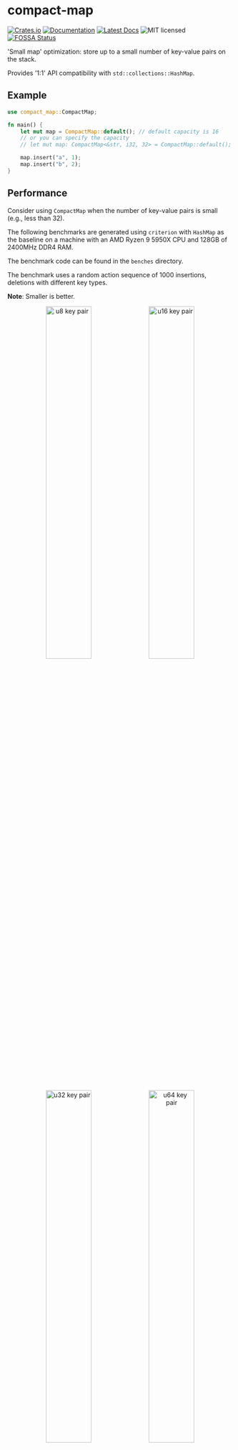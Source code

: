 # compact-map

[![Crates.io][crates-badge]][crates-url]
[![Documentation][docs-badge]][docs-url]
[![Latest Docs][docs-badge-latest]][latest-docs-url]
![MIT licensed][license-badge]
[![FOSSA Status](https://app.fossa.com/api/projects/git%2Bgithub.com%2Flightsing%2Fcompact-map.svg?type=shield)](https://app.fossa.com/projects/git%2Bgithub.com%2Flightsing%2Fcompact-map?ref=badge_shield)

[crates-badge]: https://img.shields.io/crates/v/compact-map.svg
[crates-url]: https://crates.io/crates/compact-map
[docs-badge]: https://docs.rs/compact-map/badge.svg
[docs-url]: https://docs.rs/compact-map
[docs-badge-latest]: https://img.shields.io/badge/docs-latest-blue
[latest-docs-url]: https://lightsing.github.io/compact-map/compact_map/
[license-badge]: https://img.shields.io/badge/license-MIT%20OR%20Apache2.0-blue.svg

'Small map' optimization: store up to a small number of key-value pairs on the stack.

Provides '1:1' API compatibility with `std::collections::HashMap`.

## Example

```rust
use compact_map::CompactMap;

fn main() {
    let mut map = CompactMap::default(); // default capacity is 16
    // or you can specify the capacity
    // let mut map: CompactMap<&str, i32, 32> = CompactMap::default();

    map.insert("a", 1);
    map.insert("b", 2);
}
```

## Performance

Consider using `CompactMap` when the number of key-value pairs is small (e.g., less than 32).

The following benchmarks are generated using `criterion` with `HashMap` as the baseline
on a machine with an AMD Ryzen 9 5950X CPU and 128GB of 2400MHz DDR4 RAM.

The benchmark code can be found in the `benches` directory.

The benchmark uses a random action sequence of 1000 insertions, deletions with different key types.

**Note**: Smaller is better.
<p align="center">
<img src="./benches/random_test_u8_key_pair.svg" alt="u8 key pair" width="45%">
<img src="./benches/random_test_u16_key_pair.svg" alt="u16 key pair" width="45%">
<img src="./benches/random_test_u32_key_pair.svg" alt="u32 key pair" width="45%">
<img src="./benches/random_test_u64_key_pair.svg" alt="u64 key pair" width="45%">
<img src="./benches/random_test_u128_key_pair.svg" alt="u128 key pair" width="45%">
</p>

## License
[![FOSSA Status](https://app.fossa.com/api/projects/git%2Bgithub.com%2Flightsing%2Fcompact-map.svg?type=large)](https://app.fossa.com/projects/git%2Bgithub.com%2Flightsing%2Fcompact-map?ref=badge_large)